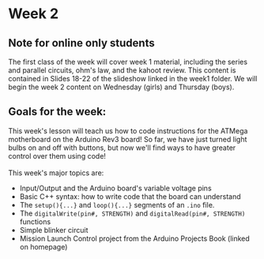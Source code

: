 # Week 2

## Note for online only students
The first class of the week will cover week 1 material, including the series and parallel circuits, ohm's law, and the kahoot review. This content is contained in Slides 18-22 of the slideshow linked in the week1 folder. We will begin the week 2 content on Wednesday (girls) and Thursday (boys).

## Goals for the week:
This week's lesson will teach us how to code instructions for the ATMega motherboard on the Arduino Rev3 board! So far, we have just turned light bulbs on and off with buttons, but now we'll find ways to have greater control over them using code!<br><br>This week's major topics are:
<ul>
  <li>Input/Output and the Arduino board's variable voltage pins</li>
  <li>Basic C++ syntax: how to write code that the board can understand</li>
  <li>The <code>setup(){...}</code> and <code>loop(){...}</code> segments of an <code>.ino</code> file.</li>
  <li>The <code>digitalWrite(pin#, STRENGTH)</code> and <code>digitalRead(pin#, STRENGTH)</code> functions</li>
  <li>Simple blinker circuit</li>
  <li>Mission Launch Control project from the Arduino Projects Book (linked on homepage)</li>
</ul>
